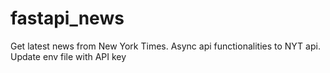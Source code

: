 # fastapi_news

Get latest news from New York Times. Async api functionalities to NYT api.
Update env file with API key
